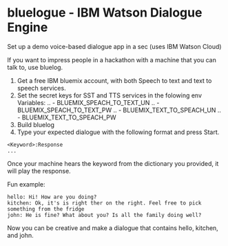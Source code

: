 # bluelogue - IBM Watson Dialogue Engine

Set up a demo voice-based dialogue app in a sec (uses IBM Watson Cloud)

If you want to impress people in a hackathon with a machine that you can talk to, use bluelog.

1. Get a free IBM bluemix account, with both Speech to text and text to speech services.
2. Set the secret keys for SST and TTS services in the folowing env Variables:
.. - BLUEMIX_SPEACH_TO_TEXT_UN
.. - BLUEMIX_SPEACH_TO_TEXT_PW
.. - BLUEMIX_TEXT_TO_SPEACH_UN
.. - BLUEMIX_TEXT_TO_SPEACH_PW
3. Build bluelog
4. Type your expected dialogue with the following format and press Start.

```
<Keyword>:Response
...
```

Once your machine hears the keyword from the dictionary you provided, it will play the response.

Fun example:

```
hello: Hi! How are you doing?
kitchen: Ok, it's is right ther on the right. Feel free to pick something from the fridge
john: He is fine? What about you? Is all the family doing well?
```

Now you can be creative and make a dialogue that contains hello, kitchen, and john.
